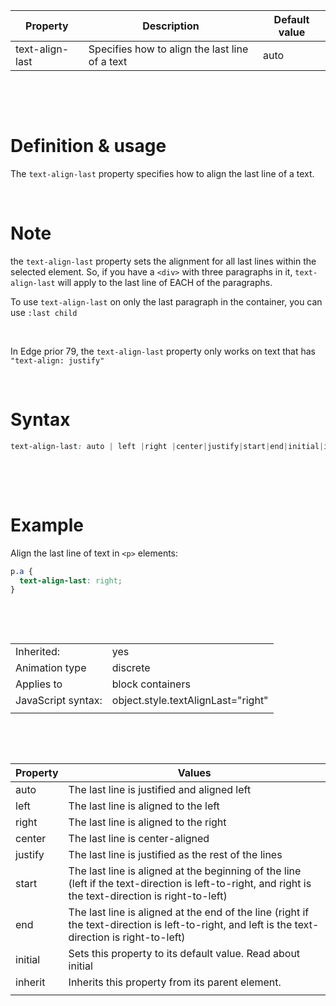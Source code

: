 | Property        | Description                                    | Default value |
| --------------- | ---------------------------------------------- | ------------- |
| text-align-last | Specifies how to align the last line of a text | auto          |

&nbsp;

&nbsp;

# Definition & usage

The `text-align-last` property specifies how to align the last line of a text.

&nbsp;

# Note

the `text-align-last` property sets the alignment for all last lines within the selected element. So, if you have a `<div>` with three paragraphs in it, `text-align-last` will apply to the last line of EACH of the paragraphs.

To use `text-align-last` on only the last paragraph in the container, you can use `:last child`

&nbsp;

In Edge prior 79, the `text-align-last` property only works on text that has `"text-align: justify"`

&nbsp;
&nbsp;

# Syntax

```css
text-align-last: auto | left |right |center|justify|start|end|initial|inherit;
```

&nbsp;

&nbsp;

# Example

Align the last line of text in `<p>` elements:

```css
p.a {
  text-align-last: right;
}
```

&nbsp;

&nbsp;

|                    |                                    |
| ------------------ | ---------------------------------- |
| Inherited:         | yes                                |
| Animation type     | discrete                           |
| Applies to         | block containers                   |
| JavaScript syntax: | object.style.textAlignLast="right" |
|                    |                                    |

&nbsp;

&nbsp;

| Property | Values                                                                                                                                                |
| -------- | ----------------------------------------------------------------------------------------------------------------------------------------------------- |
| auto     | The last line is justified and aligned left                                                                                                           |
| left     | The last line is aligned to the left                                                                                                                  |
| right    | The last line is aligned to the right                                                                                                                 |
| center   | The last line is center-aligned                                                                                                                       |
| justify  | The last line is justified as the rest of the lines                                                                                                   |
| start    | The last line is aligned at the beginning of the line (left if the text-direction is left-to-right, and right is the text-direction is right-to-left) |
| end      | The last line is aligned at the end of the line (right if the text-direction is left-to-right, and left is the text-direction is right-to-left)       |
| initial  | Sets this property to its default value. Read about initial                                                                                           |
| inherit  | Inherits this property from its parent element.                                                                                                       |
|          |
